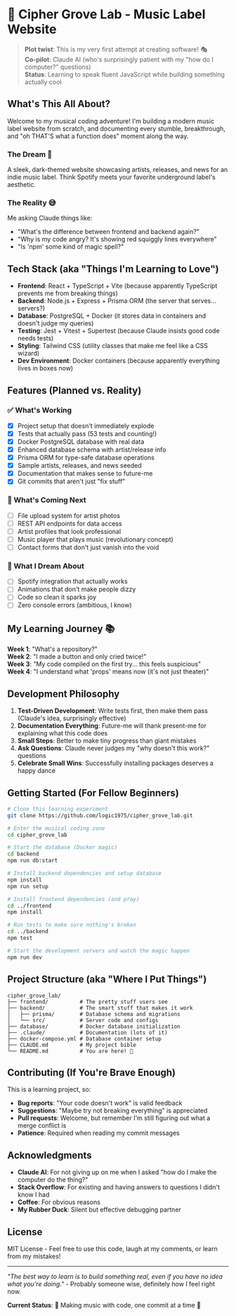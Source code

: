 # 🎵 Cipher Grove Lab - Music Label Website

> **Plot twist**: This is my very first attempt at creating software! 🎭  
> **Co-pilot**: Claude AI (who's surprisingly patient with my "how do I computer?" questions)  
> **Status**: Learning to speak fluent JavaScript while building something actually cool

## What's This All About?

Welcome to my musical coding adventure! I'm building a modern music label website from scratch, and documenting every stumble, breakthrough, and "oh THAT'S what a function does" moment along the way.

### The Dream 🌟
A sleek, dark-themed website showcasing artists, releases, and news for an indie music label. Think Spotify meets your favorite underground label's aesthetic.

### The Reality 😅
Me asking Claude things like:
- "What's the difference between frontend and backend again?"
- "Why is my code angry? It's showing red squiggly lines everywhere"
- "Is 'npm' some kind of magic spell?"

## Tech Stack (aka "Things I'm Learning to Love")

- **Frontend**: React + TypeScript + Vite (because apparently TypeScript prevents me from breaking things)
- **Backend**: Node.js + Express + Prisma ORM (the server that serves... servers?)
- **Database**: PostgreSQL + Docker (it stores data in containers and doesn't judge my queries)
- **Testing**: Jest + Vitest + Supertest (because Claude insists good code needs tests)
- **Styling**: Tailwind CSS (utility classes that make me feel like a CSS wizard)
- **Dev Environment**: Docker containers (because apparently everything lives in boxes now)

## Features (Planned vs. Reality)

### ✅ What's Working
- [x] Project setup that doesn't immediately explode
- [x] Tests that actually pass (53 tests and counting!)
- [x] Docker PostgreSQL database with real data
- [x] Enhanced database schema with artist/release info
- [x] Prisma ORM for type-safe database operations
- [x] Sample artists, releases, and news seeded
- [x] Documentation that makes sense to future-me
- [x] Git commits that aren't just "fix stuff"

### 🚧 What's Coming Next
- [ ] File upload system for artist photos
- [ ] REST API endpoints for data access
- [ ] Artist profiles that look professional
- [ ] Music player that plays music (revolutionary concept)
- [ ] Contact forms that don't just vanish into the void

### 🌈 What I Dream About
- [ ] Spotify integration that actually works
- [ ] Animations that don't make people dizzy
- [ ] Code so clean it sparks joy
- [ ] Zero console errors (ambitious, I know)

## My Learning Journey 📚

**Week 1**: "What's a repository?"  
**Week 2**: "I made a button and only cried twice!"  
**Week 3**: "My code compiled on the first try... this feels suspicious"  
**Week 4**: "I understand what 'props' means now (it's not just theater)"  

## Development Philosophy

1. **Test-Driven Development**: Write tests first, then make them pass (Claude's idea, surprisingly effective)
2. **Documentation Everything**: Future-me will thank present-me for explaining what this code does
3. **Small Steps**: Better to make tiny progress than giant mistakes
4. **Ask Questions**: Claude never judges my "why doesn't this work?" questions
5. **Celebrate Small Wins**: Successfully installing packages deserves a happy dance

## Getting Started (For Fellow Beginners)

```bash
# Clone this learning experiment
git clone https://github.com/logic1975/cipher_grove_lab.git

# Enter the musical coding zone
cd cipher_grove_lab

# Start the database (Docker magic)
cd backend
npm run db:start

# Install backend dependencies and setup database
npm install
npm run setup

# Install frontend dependencies (and pray)
cd ../frontend
npm install

# Run tests to make sure nothing's broken
cd ../backend
npm test

# Start the development servers and watch the magic happen
npm run dev
```

## Project Structure (aka "Where I Put Things")

```
cipher_grove_lab/
├── frontend/          # The pretty stuff users see
├── backend/           # The smart stuff that makes it work
│   ├── prisma/        # Database schema and migrations
│   └── src/           # Server code and configs
├── database/          # Docker database initialization
├── .claude/           # Documentation (lots of it)
├── docker-compose.yml # Database container setup
├── CLAUDE.md          # My project bible
└── README.md          # You are here! 👋
```

## Contributing (If You're Brave Enough)

This is a learning project, so:
- **Bug reports**: "Your code doesn't work" is valid feedback
- **Suggestions**: "Maybe try not breaking everything" is appreciated
- **Pull requests**: Welcome, but remember I'm still figuring out what a merge conflict is
- **Patience**: Required when reading my commit messages

## Acknowledgments

- **Claude AI**: For not giving up on me when I asked "how do I make the computer do the thing?"
- **Stack Overflow**: For existing and having answers to questions I didn't know I had
- **Coffee**: For obvious reasons
- **My Rubber Duck**: Silent but effective debugging partner

## License

MIT License - Feel free to use this code, laugh at my comments, or learn from my mistakes!

---

*"The best way to learn is to build something real, even if you have no idea what you're doing."* - Probably someone wise, definitely how I feel right now.

**Current Status**: 🎵 Making music with code, one commit at a time 🎵